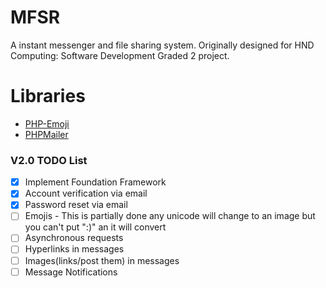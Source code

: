 # MFSR
A instant messenger and file sharing system. Originally designed for HND Computing: Software Development Graded 2 project. 

# Libraries
- [PHP-Emoji](https://github.com/iamcal/php-emoji)
- [PHPMailer](https://github.com/PHPMailer/PHPMailer)

### V2.0 TODO List

- [x] Implement Foundation Framework
- [x] Account verification via email
- [x] Password reset via email
- [ ] Emojis - This is partially done any unicode will change to an image but you can't put ":)" an it will convert
- [ ] Asynchronous requests
- [ ] Hyperlinks in messages
- [ ] Images(links/post them) in messages
- [ ] Message Notifications